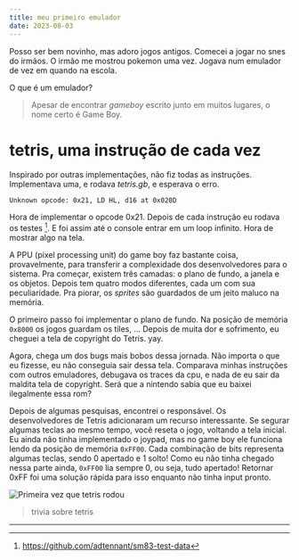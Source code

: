 ```yaml
---
title: meu primeiro emulador
date: 2023-08-03
---
```


Posso ser bem novinho, mas adoro jogos antigos. Comecei a jogar no snes do irmãos. O irmão me mostrou pokemon uma vez. Jogava num emulador de vez em quando na escola.

O que é um emulador? 

>
> Apesar de encontrar _gameboy_ escrito junto em muitos lugares, o nome certo é Game Boy.
>

# tetris, uma instrução de cada vez

Inspirado por outras implementações, não fiz todas as instruções. Implementava uma, e rodava _tetris.gb_, e esperava o erro.

```
Unknown opcode: 0x21, LD HL, d16 at 0x020D
```

Hora de implementar o opcode 0x21. Depois de cada instrução eu rodava os testes [^1]. E foi assim até o console entrar em um loop infinito. Hora de mostrar algo na tela.

A PPU (pixel processing unit) do game boy faz bastante coisa, provavelmente, para transferir a complexidade dos desenvolvedores para o sistema. Pra começar, existem três camadas: o plano de fundo, a janela e os objetos. Depois tem quatro modos diferentes, cada um com sua peculiaridade. Pra piorar, os _sprites_ são guardados de um jeito maluco na memória.

O primeiro passo foi implementar o plano de fundo. Na posição de memória `0x8000` os jogos guardam os tiles, ...
Depois de muita dor e sofrimento, eu cheguei a tela de copyright do Tetris. yay.

Agora, chega um dos bugs mais bobos dessa jornada. Não importa o que eu fizesse, eu não conseguia sair dessa tela. Comparava minhas instruções com outros emuladores, debugava os traces da cpu, e nada de eu sair da maldita tela de copyright. Será que a nintendo sabia que eu baixei ilegalmente essa rom?

Depois de algumas pesquisas, encontrei o responsável. Os desenvolvedores de Tetris adicionaram um recurso interessante. Se segurar algumas teclas ao mesmo tempo, você reseta o jogo, voltando a tela inicial. Eu ainda não tinha implementado o joypad, mas no game boy ele funciona lendo da posição de memória `0xFF00`. Cada combinação de bits representa algumas teclas, sendo 0 apertado e 1 solto! Como eu não tinha chegado nessa parte ainda, `0xFF00` lia sempre 0, ou seja, tudo apertado! Retornar 0xFF foi uma solução rápida para isso enquanto não tinha input pronto.

![Primeira vez que tetris rodou]()

>
> trivia sobre tetris
>

---

[^1]: https://github.com/adtennant/sm83-test-data
